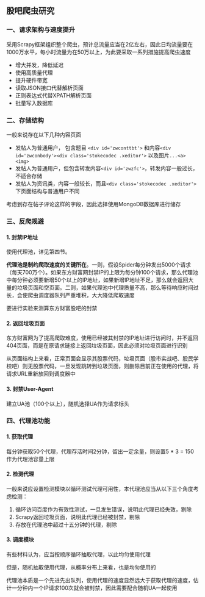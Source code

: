 ## 股吧爬虫研究

### 一、请求架构与速度提升

采用Scrapy框架组织整个爬虫，预计总流量应当在2亿左右，因此日均流量要在1000万水平，每小时流量为在50万以上，为此要采取一系列措施提高爬虫速度

- 增大并发，降低延迟
- 使用高质量代理
- 提升硬件带宽
- 读取JSON接口代替解析页面
- 正则表达式代替XPATH解析页面
- 批量写入数据库

### 二、存储结构

一般来说存在以下几种内容页面

- 发帖人为普通用户， 包含题目 `<div id='zwconttbt'>` 和内容`<div id='zwconbody'><div class='stokecodec .xeditor'>` 以及图片`...<a><img>`
- 发帖人为普通用户，但包含转发内容`<div id='zwzfc'>`，转发内容一般过长，不适合存储
- 发帖人为资讯类，内容一般较长，而且`<div class='stokecodec .xeditor'>`下页面结构与普通用户不同

考虑到存在帖子评论这样的字段，因此选择使用MongoDB数据库进行储存

### 三、反爬规避

#### 1. 封禁IP地址

使用代理池，详见第四节。

**代理池是制约爬取速度的关键所在**。一则，假设Spider每分钟发出5000个请求（每天700万个）。如果东方财富网封禁IP的上限为每分钟100个请求，那么代理池中每分钟必须要新增50个以上的IP地址，如果新增IP地址不足，那么就会返回大量的垃圾页面和空页面。二则，如果代理池中代理质量不高，那么等待响应时间过长，会使爬虫调度器队列严重堆积，大大降低爬取速度

要进行实验来测算东方财富股吧的封禁

#### 2. 返回垃圾页面

东方财富网为了提高爬取难度，使用已经被其封禁的IP地址进行访问时，并不返回404页面，而是在原请求链接上返回垃圾页面，因此必须对垃圾页面进行识别

从页面结构上来看，正常页面会显示其股票代码，垃圾页面（股市实战吧、股民学校吧）则无股票代码，一旦发现跳转到垃圾页面，则删除目前正在使用的代理，将请求URL重新放回到调度器中

#### 3. 封禁User-Agent

建立UA池（100个以上），随机选择UA作为请求标头

### 四、代理池功能

#### 1. 获取代理

每分钟获取50个代理，代理存活时间2分钟，留出一定余量，则设置5 * 3 = 150作为代理池容量上限

#### 2. 检测代理

一般来说应设置检测模块以循环测试代理可用性，本代理池应当从以下三个角度考虑检测：

1. 循环访问百度作为有效性测试，一旦发生错误，说明此代理已经失效，剔除
2. Scrapy返回垃圾页面，说明此代理已经被封禁，剔除
3. 存放在代理池中超过十五分钟的代理，剔除

#### 3. 调度模块

有些材料认为，应当按顺序循环抽取代理，以此均匀使用代理

但是，随机抽取使用代理，从概率分布上来看，也是均匀使用的

代理池本质是一个先进先出队列，使用代理的速度显然远大于获取代理的速度，估计一分钟内一个IP请求100次就会被封禁，因此需要配合随机UA一起使用